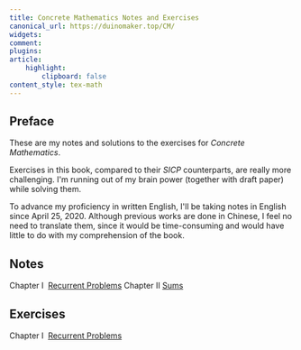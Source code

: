 ```yaml
---
title: Concrete Mathematics Notes and Exercises
canonical_url: https://duinomaker.top/CM/
widgets:
comment:
plugins:
article:
    highlight:
        clipboard: false
content_style: tex-math
---
```


## Preface

These are my notes and solutions to the exercises for *Concrete Mathematics*.

Exercises in this book, compared to their *SICP* counterparts, are really more challenging. I'm running out of my brain power (together with draft paper) while solving them.

To advance my proficiency in written English, I'll be taking notes in English since April 25, 2020. Although previous works are done in Chinese, I feel no need to translate them, since it would be time-consuming and would have little to do with my comprehension of the book.

## Notes

<span class="mono rigid">Chapter I&nbsp;&nbsp;</span><a href="/CM/notes/1/" target="_self">Recurrent Problems</a>
<span class="mono rigid">Chapter II&nbsp;</span><a href="/CM/notes/2/" target="_self">Sums</a>

## Exercises

<span class="mono rigid">Chapter I&nbsp;&nbsp;</span><a href="/CM/exercises/1/" target="_self">Recurrent Problems</a>